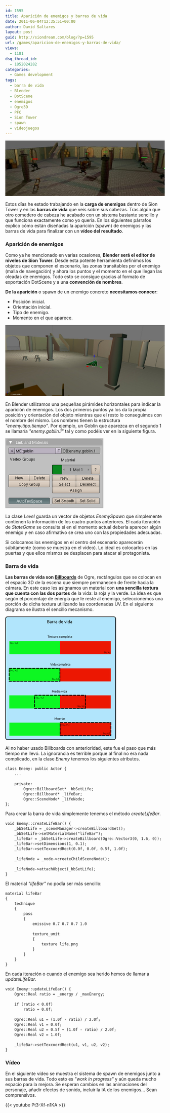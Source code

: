 ```yaml
---
id: 1595
title: Aparición de enemigos y barras de vida
date: 2011-06-04T12:35:51+00:00
author: David Saltares
layout: post
guid: http://siondream.com/blog/?p=1595
url: /games/aparicion-de-enemigos-y-barras-de-vida/
views:
  - 1181
dsq_thread_id:
  - 1852024282
categories:
  - Games development
tags:
  - barra de vida
  - Blender
  - DotScene
  - enemigos
  - Ogre3D
  - PFC
  - Sion Tower
  - spawn
  - videojuegos
---
```


![titulo-enemyspawn.jpg](/img/wp/titulo-enemyspawn.jpg)

Estos días he estado trabajando en la **carga de enemigos** dentro de Sion Tower y en las **barras de vida** que veis sobre sus cabezas. Tras algún que otro comedero de cabeza he acabado con un sistema bastante sencillo y que funciona exactamente como yo quería. En los siguientes párrafos explico cómo están diseñadas la aparición (spawn) de enemigos y las barras de vida para finalizar con un **vídeo del resultado**.

### Aparición de enemigos

Como ya he mencionado en varias ocasiones, **Blender será el editor de niveles de Sion Tower**. Desde esta potente herramienta definimos los objetos que componen el escenario, las zonas transitables por el enemigo (malla de navegación) y ahora los puntos y el momento en el que llegan las oleadas de enemigos. Todo esto se consigue gracias al formato de exportación DotScene y a una **convención de nombres**.

**De la aparición** o spawn de un enemigo concreto **necesitamos conocer**:

*   Posición inicial.
*   Orientación inicial.
*   Tipo de enemigo.
*   Momento en el que aparece.

![blender-enemy.jpg](/img/wp/blender-enemy.jpg)

En Blender utilizamos una pequeñas pirámides horizontales para indicar la aparición de enemigos. Los dos primeros puntos ya los da la propia posición y orientación del objeto mientras que el resto lo conseguimos con el nombre del mismo. Los nombres tienen la estructura *"enemy.tipo.tiempo"*. Por ejemplo, un Goblin que aparezca en el segundo 1 se llamaría *"enemy.goblin.1"* tal y como podéis ver en la siguiente figura.

![nombre-objeto-blender.png](/img/wp/nombre-objeto-blender.png)

La clase *Level* guarda un vector de objetos *EnemySpawn* que simplemente contienen la información de los cuatro puntos anteriores. El cada iteración de *StateGame* se consulta si en el momento actual debería aparecer algún enemigo y en caso afirmativo se crea uno con las propiedades adecuadas.

Si colocamos los enemigos en el centro del escenario aparecerán súbitamente (como se muestra en el vídeo). Lo ideal es colocarlos en las puertas y que ellos mismos se desplacen para atacar al protagonista.

### Barra de vida

**Las barras de vida son [Billboards](http://www.ogre3d.org/docs/api/html/classOgre_1_1Billboard.html)** de Ogre, rectángulos que se colocan en el espacio 3D de la escena que siempre permanecen de frente hacia la cámara. En este caso les asignamos un material con **una sencilla textura que cuenta con las dos partes** de la vida: la roja y la verde. La idea es que según el porcentaje de energía que le reste al enemigo, seleccionemos una porción de dicha textura utilizando las coordenadas UV. En el siguiente diagrama se ilustra el sencillo mecanismo.

![barra-de-vida.png](/img/wp/barra-de-vida.png)

Al no haber usado Billboards con anterioridad, este fue el paso que más tiempo me llevó. La ignorancia es terrible porque al final no era nada complicado, en la clase *Enemy* tenemos los siguientes atributos.

```
class Enemy: public Actor {
    ...

    private:
        Ogre::BillboardSet* _bbSetLife;
        Ogre::Billboard* _lifeBar;
        Ogre::SceneNode* _lifeNode;
};
```


Para crear la barra de vida simplemente tenemos el método *createLifeBar*.

```
void Enemy::createLifeBar() {
    _bbSetLife = _sceneManager->createBillboardSet();
    _bbSetLife->setMaterialName("lifeBar");
    _lifeBar = _bbSetLife->createBillboard(Ogre::Vector3(0, 1.6, 0));
    _lifeBar->setDimensions(1, 0.1);
    _lifeBar->setTexcoordRect(0.0f, 0.0f, 0.5f, 1.0f);

    _lifeNode = _node->createChildSceneNode();

    _lifeNode->attachObject(_bbSetLife);
}
```


El material *"lifeBar"* no podía ser más sencillo:

```
material lifeBar
{
	technique
	{
		pass
		{	
			emissive 0.7 0.7 0.7 1.0

			texture_unit
			{
				texture life.png
			}
		}
	}
}
```


En cada iteración o cuando el enemigo sea herido hemos de llamar a *updateLifeBar*.

```
void Enemy::updateLifeBar() {
    Ogre::Real ratio = _energy / _maxEnergy;

    if (ratio < 0.0f)
        ratio = 0.0f;

    Ogre::Real u1 = (1.0f - ratio) / 2.0f;
    Ogre::Real v1 = 0.0f;
    Ogre::Real u2 = 0.5f + (1.0f - ratio) / 2.0f;
    Ogre::Real v2 = 1.0f;

    _lifeBar->setTexcoordRect(u1, v1, u2, v2);
}
```


### Vídeo

En el siguiente vídeo se muestra el sistema de spawn de enemigos junto a sus barras de vida. Todo esto es *"work in progress"* y aún queda mucho espacio para la mejora. Se esperan cambios en las animaciones del personaje, añadir efectos de sonido, incluir la IA de los enemigos… Sean comprensivos.

{{< youtube Pt3-Xf-n1KA >}}